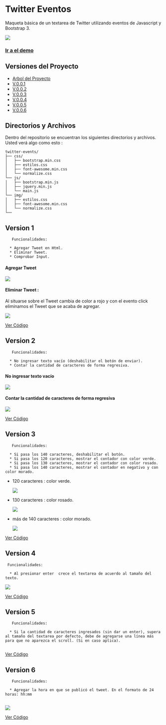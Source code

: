 # Twitter Eventos
Maqueta básica de un textarea de Twitter utilizando eventos de Javascript  y Bootstrap 3.


![](http://i64.tinypic.com/14brlkx.png)
### [Ir a el demo](https://sthecrash.github.io/twitter-events)


## Versiones del Proyecto

- [Arbol del Proyecto](#directorios-y-archivos)
- [V.0.0.1](#version-1)
- [V.0.0.2](#version-2)
- [V.0.0.3](#version-3)
- [V.0.0.4](#version-4)
- [V.0.0.5](#version-5)
- [V.0.0.6](#version-6)

## Directorios y Archivos


Dentro del repositorio se encuentran los siguientes directorios y archivos. 
Usted verá algo como esto :

```
twitter-events/
├── css/
│   ├── bootstrap.min.css
│   ├── estilos.css
│   ├── font-awesome.min.css
│   └── normalize.css
└── js/
│   ├── bootstrap.min.js
│   ├── jquery.min.js
│   └── main.js
└── img/
│   ├── estilos.css
│   ├── font-awesome.min.css
│   └── normalize.css
└── 
```

## Version 1

```
   Funcionalidades:
   
  * Agregar Tweet en Html.
  * Eliminar Tweet.
  * Comprobar Input.

```
#### Agregar Tweet
  
![](http://i68.tinypic.com/mifp8m.png)

#### Eliminar Tweet : 
  
  Al situarse sobre el Tweet cambia de color a rojo y con el evento click eliminamos el Tweet que se acaba de agregar.
  
 ![](http://i63.tinypic.com/dqpxf5.png)

[Ver Código](https://github.com/sthecrash/twitter-events/tree/v0.0.1)

## Version 2

```
   Funcionalidades:
   
  * No ingresar texto vacío (deshabilitar el botón de enviar).
  * Contar la cantidad de caracteres de forma regresiva.

```

#### No ingresar texto vacío 
  
  ![](http://i65.tinypic.com/ru0f7l.png)
  
#### Contar la cantidad de caracteres de forma regresiva 
   
  ![](http://i64.tinypic.com/302mlpc.png)
     
[Ver Código](https://github.com/sthecrash/twitter-events/tree/v0.0.2)

## Version 3

```
   Funcionalidades:
   
  * Si pasa los 140 caracteres, deshabilitar el botón.
  * Si pasa los 120 caracteres, mostrar el contador con color verde.
  * Si pasa los 130 caracteres, mostrar el contador con color rosado.
  * Si pasa los 140 caracteres, mostrar el contador en negativo y con color morado.

```

   + 120 caracteres : color verde.
   
     ![](http://i66.tinypic.com/2i2c5tv.png)
     
   + 130 caracteres : color rosado.
   
     ![](http://i66.tinypic.com/28uhixz.png)
     
   + más de 140 caracteres : color morado.
   
     ![](http://i63.tinypic.com/14dgiyp.png)
     
[Ver Código](https://github.com/sthecrash/twitter-events/tree/v0.0.3)

## Version 4

```
 Funcionalidades:
   
  * Al presionar enter  crece el textarea de acuerdo al tamaño del texto.

```

  ![](http://i63.tinypic.com/o6cu4x.png)
  
[Ver Código](https://github.com/sthecrash/twitter-events/tree/v0.0.4)

## Version 5

```
   Funcionalidades:
   
  * Si la cantidad de caracteres ingresados (sin dar un enter), supera al tamaño del textarea por defecto, debe de agregarse una línea más para que no aparezca el scroll. (Si en caso aplica).


```
 [Ver Código](https://github.com/sthecrash/twitter-events/tree/v0.0.5)


## Version 6

```
   Funcionalidades:
   
  * Agregar la hora en que se publicó el tweet. En el formato de 24 horas: hh:mm
 

```

  ![](http://i66.tinypic.com/opnuhx.png)
  
 [Ver Código](https://github.com/sthecrash/twitter-events/tree/v0.0.6)
